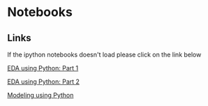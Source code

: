 # Notebooks

## Links

If the ipython notebooks doesn't load please click on the link below 

[EDA using Python: Part 1](https://colab.research.google.com/github/devMaster92/Notebooks/blob/master/EDA%20using%20Python%201.ipynb)

[EDA using Python: Part 2](https://colab.research.google.com/github/devMaster92/Notebooks/blob/master/EDA%20using%20Python%202.ipynb)

[Modeling using Python](https://colab.research.google.com/github/devMaster92/Notebooks/blob/master/Modeling%20using%20Python.ipynb)

